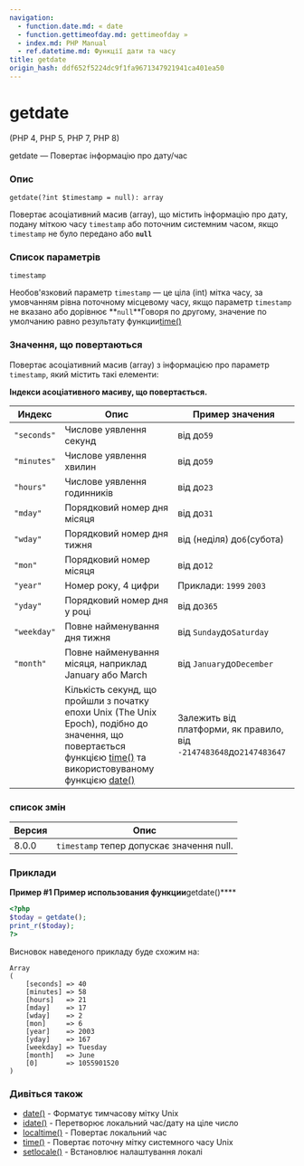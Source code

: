 ```yaml
---
navigation:
  - function.date.md: « date
  - function.gettimeofday.md: gettimeofday »
  - index.md: PHP Manual
  - ref.datetime.md: Функції дати та часу
title: getdate
origin_hash: ddf652f5224dc9f1fa9671347921941ca401ea50
---
```

# getdate

(PHP 4, PHP 5, PHP 7, PHP 8)

getdate — Повертає інформацію про дату/час

### Опис

```methodsynopsis
getdate(?int $timestamp = null): array
```

Повертає асоціативний масив (array), що містить інформацію про дату, подану міткою часу `timestamp` або поточним системним часом, якщо `timestamp` не було передано або **`null`**

### Список параметрів

`timestamp`

Необов'язковий параметр `timestamp` — це ціла (int) мітка часу, за умовчанням рівна поточному місцевому часу, якщо параметр `timestamp` не вказано або дорівнює \*\*`null`\*\*Говоря по другому, значение по умолчанию равно результату функции[time()](function.time.md)

### Значення, що повертаються

Повертає асоціативний масив (array) з інформацією про параметр `timestamp`, який містить такі елементи:

**Індекси асоціативного масиву, що повертається.**

| Индекс | Опис | Пример значения |
| --- | --- | --- |
| `"seconds"` | Числове уявлення секунд | від до`59` |
| `"minutes"` | Числове уявлення хвилин | від до`59` |
| `"hours"` | Числове уявлення годинників | від до`23` |
| `"mday"` | Порядковий номер дня місяця | від до`31` |
| `"wday"` | Порядковий номер дня тижня | від (неділя) до`6`(субота) |
| `"mon"` | Порядковий номер місяця | від до`12` |
| `"year"` | Номер року, 4 цифри | Приклади: `1999` `2003` |
| `"yday"` | Порядковий номер дня у році | від до`365` |
| `"weekday"` | Повне найменування дня тижня | від `Sunday`до`Saturday` |
| `"month"` | Повне найменування місяця, наприклад January або March | від `January`до`December` |
|  | Кількість секунд, що пройшли з початку епохи Unix (The Unix Epoch), подібно до значення, що повертається функцією [time()](function.time.md) та використовуваному функцією [date()](function.date.md) | Залежить від платформи, як правило, від `-2147483648`до`2147483647` |

### список змін

| Версия | Опис |
| --- | --- |
| 8.0.0 | `timestamp` тепер допускає значення null. |

### Приклади

**Пример #1 Пример использования функции**getdate()\*\*\*\*

```php
<?php
$today = getdate();
print_r($today);
?>
```

Висновок наведеного прикладу буде схожим на:

```
Array
(
    [seconds] => 40
    [minutes] => 58
    [hours]   => 21
    [mday]    => 17
    [wday]    => 2
    [mon]     => 6
    [year]    => 2003
    [yday]    => 167
    [weekday] => Tuesday
    [month]   => June
    [0]       => 1055901520
)
```

### Дивіться також

-   [date()](function.date.md) \- Форматує тимчасову мітку Unix
-   [idate()](function.idate.md) \- Перетворює локальний час/дату на ціле число
-   [localtime()](function.localtime.md) \- Повертає локальний час
-   [time()](function.time.md) \- Повертає поточну мітку системного часу Unix
-   [setlocale()](function.setlocale.md) \- Встановлює налаштування локалі
